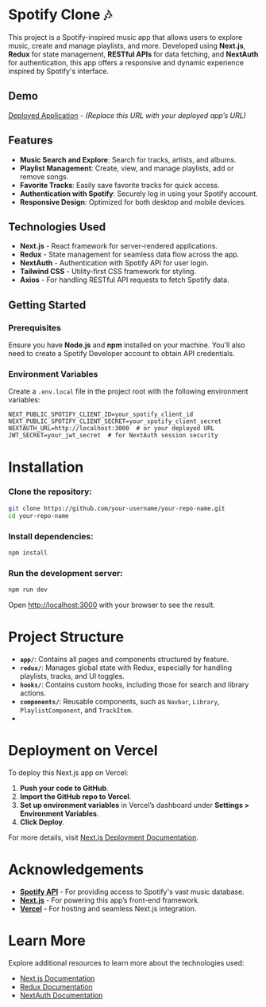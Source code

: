 # Spotify Clone 🎶

This project is a Spotify-inspired music app that allows users to explore music, create and manage playlists, and more. Developed using **Next.js**, **Redux** for state management, **RESTful APIs** for data fetching, and **NextAuth** for authentication, this app offers a responsive and dynamic experience inspired by Spotify's interface.

## Demo

[Deployed Application](https://your-live-url.vercel.app) - *(Replace this URL with your deployed app’s URL)*

## Features

- **Music Search and Explore**: Search for tracks, artists, and albums.
- **Playlist Management**: Create, view, and manage playlists, add or remove songs.
- **Favorite Tracks**: Easily save favorite tracks for quick access.
- **Authentication with Spotify**: Securely log in using your Spotify account.
- **Responsive Design**: Optimized for both desktop and mobile devices.

## Technologies Used

- **Next.js** - React framework for server-rendered applications.
- **Redux** - State management for seamless data flow across the app.
- **NextAuth** - Authentication with Spotify API for user login.
- **Tailwind CSS** - Utility-first CSS framework for styling.
- **Axios** - For handling RESTful API requests to fetch Spotify data.

## Getting Started

### Prerequisites

Ensure you have **Node.js** and **npm** installed on your machine. You’ll also need to create a Spotify Developer account to obtain API credentials.

### Environment Variables

Create a `.env.local` file in the project root with the following environment variables:

```plaintext
NEXT_PUBLIC_SPOTIFY_CLIENT_ID=your_spotify_client_id
NEXT_PUBLIC_SPOTIFY_CLIENT_SECRET=your_spotify_client_secret
NEXTAUTH_URL=http://localhost:3000  # or your deployed URL
JWT_SECRET=your_jwt_secret  # for NextAuth session security
```

# Installation

### Clone the repository:

```bash
git clone https://github.com/your-username/your-repo-name.git
cd your-repo-name
```

### Install dependencies:

```bash
npm install
```

### Run the development server:

```bash
npm run dev
```

Open [http://localhost:3000](http://localhost:3000) with your browser to see the result.

# Project Structure

- **`app/`**: Contains all pages and components structured by feature.
- **`redux/`**: Manages global state with Redux, especially for handling playlists, tracks, and UI toggles.
- **`hooks/`**: Contains custom hooks, including those for search and library actions.
- **`components/`**: Reusable components, such as `Navbar`, `Library`, `PlaylistComponent`, and `TrackItem`. 
- 
# Deployment on Vercel

To deploy this Next.js app on Vercel:

1. **Push your code to GitHub**.
2. **Import the GitHub repo to Vercel**.
3. **Set up environment variables** in Vercel’s dashboard under **Settings > Environment Variables**.
4. **Click Deploy**.

For more details, visit [Next.js Deployment Documentation](https://nextjs.org/docs/app/building-your-application/deploying).

# Acknowledgements

- **[Spotify API](https://developer.spotify.com/documentation/web-api/)** - For providing access to Spotify's vast music database.
- **[Next.js](https://nextjs.org)** - For powering this app’s front-end framework.
- **[Vercel](https://vercel.com)** - For hosting and seamless Next.js integration.

# Learn More

Explore additional resources to learn more about the technologies used:

- [Next.js Documentation](https://nextjs.org/docs)
- [Redux Documentation](https://redux.js.org/introduction/getting-started)
- [NextAuth Documentation](https://next-auth.js.org/getting-started/introduction)